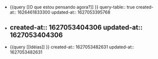 - {{query [[O que estou pensando agora?]] }}
  query-table:: true
  created-at:: 1626461833300
  updated-at:: 1627053395768
-
  created-at:: 1627053404306
  updated-at:: 1627053404306
  ---
- {{query [[Idéias]] }}
  created-at:: 1627053482631
  updated-at:: 1627053482631